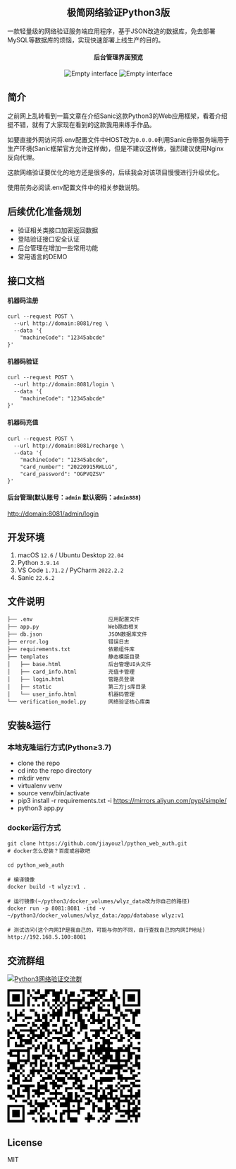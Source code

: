 <h2 align="center">极简网络验证Python3版</h2>
<p>一款轻量级的网络验证服务端应用程序，基于JSON改造的数据库，免去部署MySQL等数据库的烦恼，实现快速部署上线生产的目的。</p>
<h4 align="center">后台管理界面预览</h4>
<p align="center">
<img src="https://myimages.25531.com/20220915/iShot_2022-09-15_13.22.42.png" width="50%" height="50%" alt="Empty interface" />
<img src="https://myimages.25531.com/20220915/iShot_2022-09-15_13.23.11.png" width="50%" height="50%" alt="Empty interface" />
</p>

## 简介

之前网上乱转看到一篇文章在介绍Sanic这款Python3的Web应用框架，看着介绍挺不错，就有了大家现在看到的这款我用来练手作品。

如要直接外网访问将.env配置文件中HOST改为`0.0.0.0`利用Sanic自带服务端用于生产环境(Sanic框架官方允许这样做)，但是不建议这样做，强烈建议使用Nginx反向代理。

这款网络验证要优化的地方还是很多的，后续我会对该项目慢慢进行升级优化。

使用前务必阅读.env配置文件中的相关参数说明。

## 后续优化准备规划

- 验证相关类接口加密返回数据
- 登陆验证接口安全认证
- 后台管理在增加一些常用功能
- 常用语言的DEMO

## 接口文档

#### 机器码注册
```
curl --request POST \
  --url http://domain:8081/reg \
  --data '{
	"machineCode": "12345abcde"
}'
```

#### 机器码验证
```
curl --request POST \
  --url http://domain:8081/login \
  --data '{
	"machineCode": "12345abcde"
}'
```

#### 机器码充值
```
curl --request POST \
  --url http://domain:8081/recharge \
  --data '{
    "machineCode": "12345abcde",
    "card_number": "20220915RWLLG",
    "card_password": "OGPVQZSV"
}'
```

#### 后台管理(默认账号：`admin` 默认密码：`admin888`)
[http://domain:8081/admin/login](http://domain:8081/admin/login)

## 开发环境

1. macOS `12.6` / Ubuntu Desktop `22.04`
2. Python `3.9.14`
3. VS Code `1.71.2` / PyCharm `2022.2.2`
4. Sanic `22.6.2`

## 文件说明
```
├── .env                        应用配置文件
├── app.py                      Web路由相关
├── db.json                     JSON数据库文件
├── error.log                   错误日志
├── requirements.txt            依赖组件库
├── templates                   静态模版目录
│   ├── base.html               后台管理UI头文件
│   ├── card_info.html          充值卡管理
│   ├── login.html              管路员登录
│   ├── static                  第三方js库目录
│   └── user_info.html          机器码管理
└── verification_model.py       网络验证核心库类
```

## 安装&运行

### 本地克隆运行方式(Python≥3.7)
- clone the repo
- cd into the repo directory
- mkdir venv
- virtualenv venv
- source venv/bin/activate
- pip3 install -r requirements.txt -i https://mirrors.aliyun.com/pypi/simple/
- python3 app.py

### docker运行方式
```
git clone https://github.com/jiayouzl/python_web_auth.git
# docker怎么安装？百度或谷歌吧

cd python_web_auth

# 编译镜像
docker build -t wlyz:v1 .

# 运行镜像(~/python3/docker_volumes/wlyz_data改为你自己的路径)
docker run -p 8081:8081 -itd -v ~/python3/docker_volumes/wlyz_data:/app/database wlyz:v1

# 测试访问(这个内网IP是我自己的，可能与你的不同，自行查找自己的内网IP地址)
http://192.168.5.100:8081
```

## 交流群组
<a target="_blank" href="https://qm.qq.com/cgi-bin/qm/qr?k=IyIaQmjYElaHExKSOzqf4gqY7YhKmDwk&jump_from=webapi"><img border="0" src="https://pub.idqqimg.com/wpa/images/group.png" alt="Python3网络验证交流群" title="Python3网络验证交流群"></a>

![QQ群二维码](/templates/static/images/qrcode-302.png "Python3网络验证交流群")

## License

MIT